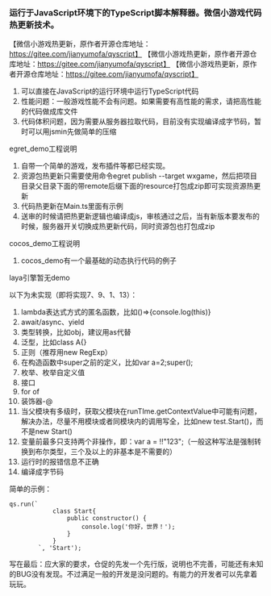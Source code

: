 ### 运行于JavaScript环境下的TypeScript脚本解释器。微信小游戏代码热更新技术。

【微信小游戏热更新，原作者开源仓库地址：https://gitee.com/jianyumofa/qyscript】
【微信小游戏热更新，原作者开源仓库地址：https://gitee.com/jianyumofa/qyscript】
【微信小游戏热更新，原作者开源仓库地址：https://gitee.com/jianyumofa/qyscript】

1. 可以直接在JavaScript的运行环境中运行TypeScript代码
2. 性能问题：一般游戏性能不会有问题。如果需要有高性能的需求，请把高性能的代码做成库文件
3. 代码体积问题，因为需要从服务器拉取代码，目前没有实现编译成字节码，暂时可以用jsmin先做简单的压缩

egret_demo工程说明
1. 自带一个简单的游戏，发布插件等都已经实现。
2. 资源包热更新只需要使用命令egret publish --target wxgame，然后把项目目录父目录下面的带remote后缀下面的resource打包成zip即可实现资源热更新
3. 代码热更新在Main.ts里面有示例
4. 送审的时候请把热更新逻辑也编译成js，审核通过之后，当有新版本要发布的时候，服务器开关切换成热更新代码，同时资源包也打包成zip

cocos_demo工程说明
1. cocos_demo有一个最基础的动态执行代码的例子

laya引擎暂无demo

以下为未实现（即将实现7、9、1、13）：
1. lambda表达式方式的匿名函数，比如()=>{console.log(this)}
2. await/async、yield
3. 类型转换，比如<Array>obj，建议用as代替
4. 泛型，比如class A<T>{}
5. 正则（推荐用new RegExp）
6. 在构造函数中super之前的定义，比如var a=2;super();
7. 枚举、枚举自定义值
8. 接口
9. for of
10. 装饰器-@
11. 当父模块有多级时，获取父模块在runTIme.getContextValue中可能有问题，解决办法，尽量不用模块或者同模块内的调用写全，比如new test.Start()，而不是new Start()
12. 变量前最多只支持两个非操作，即：var a = !!"123";（一般这种写法是强制转换到布尔类型，三个及以上的非基本是不需要的）
13. 运行时的报错信息不正确
14. 编译成字节码

简单的示例：
```
qs.run(`
            class Start{
                public constructor() {
                    console.log('你好，世界！');
                }
            }
        `, 'Start');
```


写在最后：应大家的要求，仓促的先发一个先行版，说明也不完善，可能还有未知的BUG没有发现。不过满足一般的开发是没问题的。有能力的开发者可以先拿着玩玩。